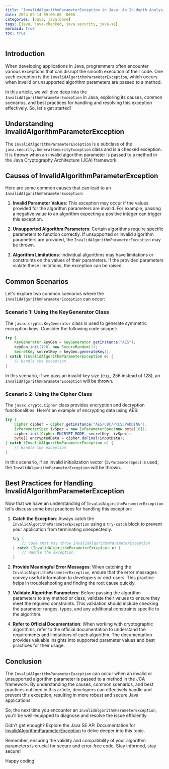 ```yaml
---
title: "InvalidAlgorithmParameterException in Java: An In-depth Analysis"
date: 2024-09-14 09:00:00 -0000
categories: [Java, java.base]
tags: [java, java-checked, java.security, java-se]
mermaid: true
toc: true
---
```



## Introduction

When developing applications in Java, programmers often encounter various exceptions that can disrupt the smooth execution of their code. One such exception is the `InvalidAlgorithmParameterException`, which occurs when invalid or unsupported algorithm parameters are passed to a method.

In this article, we will dive deep into the `InvalidAlgorithmParameterException` in Java, exploring its causes, common scenarios, and best practices for handling and resolving this exception effectively. So, let's get started!

## Understanding InvalidAlgorithmParameterException

The `InvalidAlgorithmParameterException` is a subclass of the `java.security.GeneralSecurityException` class and is a checked exception. It is thrown when an invalid algorithm parameter is passed to a method in the Java Cryptography Architecture (JCA) framework.

## Causes of InvalidAlgorithmParameterException

Here are some common causes that can lead to an `InvalidAlgorithmParameterException`:

1. **Invalid Parameter Values**: This exception may occur if the values provided for the algorithm parameters are invalid. For example, passing a negative value to an algorithm expecting a positive integer can trigger this exception.

2. **Unsupported Algorithm Parameters**: Certain algorithms require specific parameters to function correctly. If unsupported or invalid algorithm parameters are provided, the `InvalidAlgorithmParameterException` may be thrown.

3. **Algorithm Limitations**: Individual algorithms may have limitations or constraints on the values of their parameters. If the provided parameters violate these limitations, the exception can be raised.

## Common Scenarios

Let's explore two common scenarios where the `InvalidAlgorithmParameterException` can occur:

### Scenario 1: Using the KeyGenerator Class

The `javax.crypto.KeyGenerator` class is used to generate symmetric encryption keys. Consider the following code snippet:

```java
try {
    KeyGenerator keyGen = KeyGenerator.getInstance("AES");
    keyGen.init(128, new SecureRandom());
    SecretKey secretKey = keyGen.generateKey();
} catch (InvalidAlgorithmParameterException e) {
    // Handle the exception
}
```

In this scenario, if we pass an invalid key size (e.g., 256 instead of 128), an `InvalidAlgorithmParameterException` will be thrown.

### Scenario 2: Using the Cipher Class

The `javax.crypto.Cipher` class provides encryption and decryption functionalities. Here's an example of encrypting data using AES:

```java
try {
    Cipher cipher = Cipher.getInstance("AES/CBC/PKCS5PADDING");
    IvParameterSpec ivSpec = new IvParameterSpec(new byte[16]);
    cipher.init(Cipher.ENCRYPT_MODE, secretKey, ivSpec);
    byte[] encryptedData = cipher.doFinal(inputData);
} catch (InvalidAlgorithmParameterException e) {
    // Handle the exception
}
```

In this scenario, if an invalid initialization vector (`IvParameterSpec`) is used, the `InvalidAlgorithmParameterException` will be thrown.


## Best Practices for Handling InvalidAlgorithmParameterException

Now that we have an understanding of `InvalidAlgorithmParameterException` let's discuss some best practices for handling this exception:

1. **Catch the Exception**: Always catch the `InvalidAlgorithmParameterException` using a `try-catch` block to prevent your application from terminating unexpectedly.

   ```java
   try {
       // Code that may throw InvalidAlgorithmParameterException
   } catch (InvalidAlgorithmParameterException e) {
       // Handle the exception
   }
   ```

2. **Provide Meaningful Error Messages**: When catching the `InvalidAlgorithmParameterException`, ensure that the error messages convey useful information to developers or end-users. This practice helps in troubleshooting and finding the root cause quickly.

3. **Validate Algorithm Parameters**: Before passing the algorithm parameters to any method or class, validate their values to ensure they meet the required constraints. This validation should include checking the parameter ranges, types, and any additional constraints specific to the algorithm.

4. **Refer to Official Documentation**: When working with cryptographic algorithms, refer to the official documentation to understand the requirements and limitations of each algorithm. The documentation provides valuable insights into supported parameter values and best practices for their usage.

## Conclusion

The `InvalidAlgorithmParameterException` can occur when an invalid or unsupported algorithm parameter is passed to a method in the JCA framework. By understanding the causes, common scenarios, and best practices outlined in this article, developers can effectively handle and prevent this exception, resulting in more robust and secure Java applications.

So, the next time you encounter an `InvalidAlgorithmParameterException`, you'll be well-equipped to diagnose and resolve the issue efficiently.

Didn't get enough? Explore the Java SE API Documentation for [InvalidAlgorithmParameterException](https://docs.oracle.com/en/java/javase/11/docs/api/java.base/java/security/InvalidAlgorithmParameterException.html) to delve deeper into this topic.

Remember, ensuring the validity and compatibility of your algorithm parameters is crucial for secure and error-free code. Stay informed, stay secure!

Happy coding!